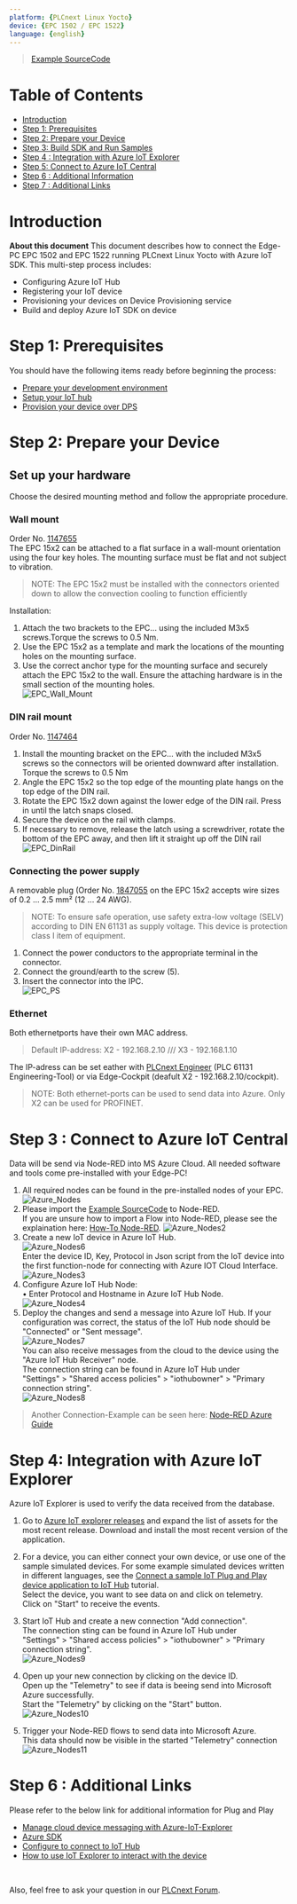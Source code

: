 ```yaml
---
platform: {PLCnext Linux Yocto}
device: {EPC 1502 / EPC 1522}
language: {english}
---
```

> [Example SourceCode](SourceCode/Quickstart_Flows/QuickGuideFlows/InfluxDB_to_AWS.json)

# Table of Contents

-   [Introduction](#Introduction)
-   [Step 1: Prerequisites](#Prerequisites)
-   [Step 2: Prepare your Device](#Prepareyourdevice)
-   [Step 3: Build SDK and Run Samples](#Build)
-   [Step 4 : Integration with Azure IoT Explorer](#Explorer)
-   [Step 5: Connect to Azure IoT Central](#AzureIoTCentral)
-   [Step 6 : Additional Information](#AdditionalInformation)
-   [Step 7 : Additional Links](#AdditionalLinks)


<a name="Introduction"></a>
# Introduction
**About this document**
This document describes how to connect the Edge-PC EPC 1502 and EPC 1522 running PLCnext Linux Yocto with Azure IoT SDK. This multi-step process includes:

-   Configuring Azure IoT Hub
-   Registering your IoT device
-   Provisioning your devices on Device Provisioning service 
-   Build and deploy Azure IoT SDK on device

<a name="Prerequisites"></a>
# Step 1: Prerequisites

You should have the following items ready before beginning the process:

-   [Prepare your development environment](https://github.com/Azure/azure-iot-sdk-c/blob/master/doc/devbox_setup.md)
-   [Setup your IoT hub](https://github.com/robertalorro/azure-iot-device-ecosystem/blob/master/setup_iothub.md)
-   [Provision your device over DPS](https://docs.microsoft.com/en-us/azure/iot-dps/about-iot-dps)

<a name="Prepareyourdevice"></a>
# Step 2: Prepare your Device
## Set up your hardware
Choose the desired mounting method and follow the appropriate 
procedure.

### Wall mount
Order No. [1147655](https://www.phoenixcontact.com/product/1147655) <br>
The EPC 15x2 can be attached to a flat surface in a wall-mount orientation using the four key holes. The mounting surface must be flat and 
not subject to vibration.
>NOTE:
The EPC 15x2 must be installed with the connectors oriented 
down to allow the convection cooling to function efficiently <br>

 Installation:
 1.  Attach the two brackets to the EPC... using the included M3x5 
screws.Torque the screws to 0.5 Nm.
2.  Use the EPC 15x2 as a template and mark the locations of the 
mounting holes on the mounting surface.
3. Use the correct anchor type for the mounting surface and securely attach the EPC 15x2 to the wall. Ensure the attaching hardware is in the small section of the mounting holes. <br>
![EPC_Wall_Mount](images/EPC_WallMount.JPG)

### DIN rail mount
Order No. [1147464](https://www.phoenixcontact.com/product/1147464) <br>
1. Install the mounting bracket on the EPC... with the included 
M3x5 screws so the connectors will be oriented downward after 
installation. Torque the screws to 0.5 Nm
2. Angle the EPC 15x2 so the top edge of the mounting plate hangs on 
the top edge of the DIN rail.
3. Rotate the EPC 15x2 down against the lower edge of the DIN rail. 
Press in until the latch snaps closed.
4. Secure the device on the rail with clamps.
5. If necessary to remove, release the latch using a screwdriver, rotate the bottom of the EPC away, and then lift it straight up off 
the DIN rail <br>
![EPC_DinRail](images/EPC_DinRail.JPG)

### Connecting the power supply
A removable plug (Order No. [1847055](https://www.phoenixcontact.com/product/1847055) on the EPC 15x2 accepts 
wire sizes of 0.2 ... 2.5 mm² (12 ... 24 AWG).
> NOTE:
To ensure safe operation, use safety extra-low voltage 
(SELV) according to DIN EN 61131 as supply voltage.
This device is protection class I item of equipment.

1. Connect the power conductors to the appropriate terminal in the 
connector.
2. Connect the ground/earth to the screw (5).
3. Insert the connector into the IPC. <br>
![EPC_PS](images/EPC_PowerSupply.JPG)

### Ethernet
Both ethernetports have their own MAC address.
> Default IP-address: X2 - 192.168.2.10 /// X3 - 192.168.1.10

The IP-adress can be set eather with [PLCnext Engineer](https://www.phoenixcontact.com/product/1046008) (PLC 61131 Engineering-Tool) or via Edge-Cockpit (deafult X2 - 192.168.2.10/cockpit).

> NOTE: Both ethernet-ports can be used to send data into Azure. 
Only X2 can be used for PROFINET.

<a name="Build"></a>
# Step 3 : Connect to Azure IoT Central

Data will be send via Node-RED into MS Azure Cloud.
All needed software and tools come pre-installed with your Edge-PC!

1. All required nodes can be found in the pre-installed nodes of your EPC. <br>
![Azure_Nodes](images/Azure_Nodes.JPG) <br>
2. Please import the [Example SourceCode](SourceCode/Quickstart_Flows/QuickGuideFlows/InfluxDB_to_AWS.json) to Node-RED. <br> 
If you are unsure how to import a Flow into Node-RED, please see the explaination here: [How-To Node-RED](07_Node-RED_HowTo.md).
![Azure_Nodes2](images/Azure_Node2.JPG) <br>
3. Create a new IoT device in Azure IoT Hub. <br>
![Azure_Nodes6](images/Azure_Node6.JPG) <br>
Enter the device ID, Key, Protocol in Json script from the IoT device into the first function-node for connecting with Azure IOT Cloud Interface. <br>
  ![Azure_Nodes3](images/Azure_Node3.JPG) <br>
4. Configure Azure IoT Hub Node: <br>
•	Enter Protocol and Hostname in Azure IoT Hub Node. <br>
![Azure_Nodes4](images/Azure_Node4.JPG) <br>
5. Deploy the changes and send a message into Azure IoT Hub.
If your configuration was correct, the status of the IoT Hub node should be "Connected" or "Sent message". <br>
![Azure_Nodes7](images/Azure_Node7.JPG) <br>
You can also receive messages from the cloud to the device using the "Azure IoT Hub Receiver" node. <br>
The connection string can be found in Azure IoT Hub under <br>
"Settings" > "Shared access policies" > "iothubowner" > "Primary connection string". <br>
![Azure_Nodes8](images/Azure_Node8.JPG) <br>

>Another Connection-Example can be seen here: [Node-RED Azure Guide](https://flows.nodered.org/node/node-red-contrib-azure-iot-hub#:~:text=node-red-contrib-azure-iot-hub%20is%20a%20Node-RED%20node%20that%20allows%20you,Hub%20Receiver%20and%20Azure%20IoT%20Hub%20Device%20Twin)

<a name="Explorer"></a>
# Step 4: Integration with Azure IoT Explorer

Azure IoT Explorer is used to verify the data received from the database. <br> 
1. Go to [Azure IoT explorer releases](https://github.com/Azure/azure-iot-explorer/releases) and expand the list of assets for the most recent release. Download and install the most recent version of the application. <br>
2. For a device, you can either connect your own device, or use one of the sample simulated devices. For some example simulated devices written in different languages, see the [Connect a sample IoT Plug and Play device application to IoT Hub](https://docs.microsoft.com/en-us/azure/iot-develop/tutorial-connect-device) tutorial. <br>
Select the device, you want to see data on and click on telemetry. <br>
Click on "Start" to receive the events. <br>

3. Start IoT Hub and create a new connection "Add connection". <br>
The connection sting can be found in Azure IoT Hub under <br>
"Settings" > "Shared access policies" > "iothubowner" > "Primary connection string". <br>
![Azure_Nodes9](images/Azure_Node9.JPG) <br>

4. Open up your new connection by clicking on the device ID. <br>
Open up the "Telemetry" to see if data is beeing send into Microsoft Azure successfully. <BR>
Start the "Telemetry" by clicking on the "Start" button. <BR>
![Azure_Nodes10](images/Azure_Node10.JPG) <br>

5. Trigger your Node-RED flows to send data into Microsoft Azure. <br>
This data should now be visible in the started "Telemetry" connection <br>
![Azure_Nodes11](images/Azure_Node11.JPG) <br>

<a name="AdditionalLinks"></a>
# Step 6 : Additional Links
Please refer to the below link for additional information for Plug and Play

-   [Manage cloud device messaging with Azure-IoT-Explorer](https://github.com/Azure/azure-iot-explorer/releases)
-   [Azure SDK](https://github.com/Azure/azure-iot-sdk-c/blob/master/provisioning_client/samples/prov_dev_client_sample/prov_dev_client_sample.c)
-   [Configure to connect to IoT Hub](https://docs.microsoft.com/en-us/azure/iot-pnp/quickstart-connect-device-c)
-   [How to use IoT Explorer to interact with the device](https://docs.microsoft.com/en-us/azure/iot-pnp/howto-use-iot-explorer#install-azure-iot-explorer)

<br>

Also, feel free to ask your question in our [PLCnext Forum](https://www.plcnext-community.net/en/discussions-2-offcanvas/forums.html).